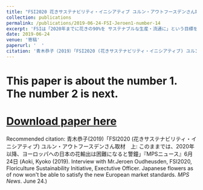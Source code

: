 ```yaml
---
title: "FSI2020 花きサステナビリティ・イニシアティブ ユルン・アウトフースデンさん取材（上） このままでは、2020年以降、ヨーロッパへの日本の花輸出は困難になる (Interview with Mr.Jeroen Oudheusden, FSI2020 -Floriculture Sustainability Initiative- Exectutive Officer. Japanese flowers as of now won't be able to satisfy the new European market standards)"
collection: publications
permalink: /publications/2019-06-24-FSI-Jeroen1-number-14
excerpt: 'FSIは「2020年までに花きの90%を サステナブルな生産・流通に」という目標を掲げ、国連・世界貿易機関・オランダ政府とのパートナーシップで活動。FSIにはアフリカ、南米の主要生産・輸出団体やダッチ・フラワーグループ、欧州の大手流通小売・資材企業が加盟、世界の花き産業の要所を掌握して、環境にも人にも優しい花産業の未来を築く運動を急展開している。オランダ・アムステルダムで、FSIを率いるユルン・アウトフースデンさんに取材した。ユルンさんは、このままでは「2020年以降、ヨーロッパへの日本の花輸出は不可能になる」と警鐘。OECDや国連の規範を守るべき立場にある政府が定められた義務を履行せず、環境と人々を尊重し保護しようとしなければ、日本政府にもリスクがあり、問題があることになるだろう。調達側から見れば、日本の生産者はデータに欠けるため、他国の花よりサプライチェーンのリスクが高くなる。輸入にも影響しうる。他の生産国は、法令に則り、環境に配慮して生産された花々を市場に出しているので、対応しなければ、日本企業は、残った品しか調達できないリスクにさらされる。日本は日持ちしか気にしないなら、日本に売れということになり、これでは日本はゲームの敗者になってしまうのではという。'
date: 2019-06-24
venue: '寄稿'
paperurl: '  '
citation: '青木恭子（2019）「FSI2020 (花きサステナビリティ・イニシアティブ) ユルン・アウトフースデンさん取材　上: このままでは、2020年以降、ヨーロッパへの日本の花輸出は困難になると警鐘」『MPSニュース』6月24日 (Aoki, Kyoko (2019). Interview with Mr.Jeroen Oudheusden, FSI2020, Floriculture Sustainability Initiative, Exectutive Officer. Japanese flowers as of now won't be able to satisfy the new European market standards. <i>MPS News</i>. June 24.)'
---
```

# This paper is about the number 1. The number 2 is next.

# [Download paper here](http://academicpages.github.io/files/paper2.pdf)

Recommended citation: 青木恭子(2019)「FSI2020 (花きサステナビリティ・イニシアティブ) ユルン・アウトフースデンさん取材　上: このままでは、2020年以降、ヨーロッパへの日本の花輸出は困難になると警鐘」『MPSニュース』6月24日 (Aoki, Kyoko (2019). Interview with Mr.Jeroen Oudheusden, FSI2020, Floriculture Sustainability Initiative, Exectutive Officer. Japanese flowers as of now won't be able to satisfy the new European market standards. <i>MPS News</i>. June 24.) 
